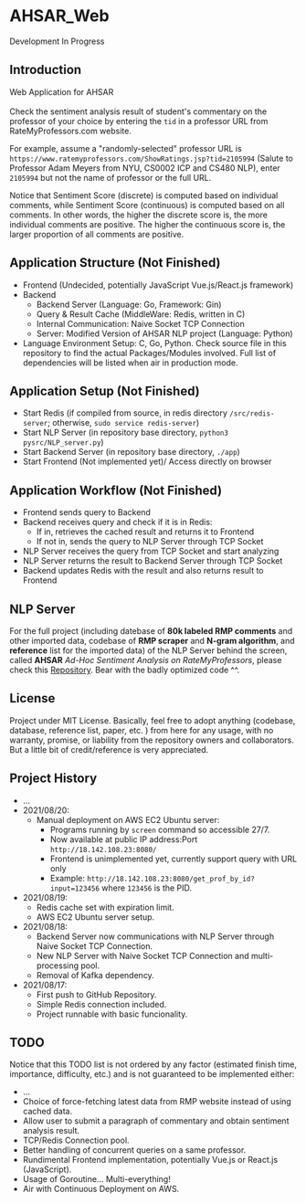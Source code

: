 # AHSAR_Web
Development In Progress

## Introduction
Web Application for AHSAR
<br></br>
Check the sentiment analysis result of student's commentary on the professor of your choice by entering the `tid` in a professor URL from RateMyProfessors.com website. 

For example, assume a "randomly-selected" professor URL is `https://www.ratemyprofessors.com/ShowRatings.jsp?tid=2105994` (Salute to Professor Adam Meyers from NYU, CS0002 ICP and CS480 NLP), enter `2105994` but not the name of professor or the full URL. 

Notice that Sentiment Score (discrete) is computed based on individual comments, while Sentiment Score (continuous) is computed based on all comments.
In other words, the higher the discrete score is, the more individual comments are positive. The higher the continuous score is, the larger proportion of all comments are positive.

## Application Structure (Not Finished)
* Frontend (Undecided, potentially JavaScript Vue.js/React.js framework) 
* Backend
    * Backend Server (Language: Go, Framework: Gin) 
    * Query & Result Cache (MiddleWare: Redis, written in C) 
    * Internal Communication: Naive Socket TCP Connection
    * Server: Modified Version of AHSAR NLP project (Language: Python) 
* Language Environment Setup: C, Go, Python. Check source file in this repository to find the actual Packages/Modules involved. Full list of dependencies will be listed when air in production mode. 

## Application Setup (Not Finished)
* Start Redis (if compiled from source, in redis directory `/src/redis-server`; otherwise, `sudo service redis-server`)
* Start NLP Server (in repository base directory, `python3 pysrc/NLP_server.py`)
* Start Backend Server (in repository base directory, `./app`)
* Start Frontend (Not implemented yet)/ Access directly on browser

## Application Workflow (Not Finished)
* Frontend sends query to Backend
* Backend receives query and check if it is in Redis:
    * If in, retrieves the cached result and returns it to Frontend
    * If not in, sends the query to NLP Server through TCP Socket
* NLP Server receives the query from TCP Socket and start analyzing
* NLP Server returns the result to Backend Server through TCP Socket
* Backend updates Redis with the result and also returns result to Frontend

## NLP Server
For the full project (including datebase of __80k labeled RMP comments__ and other imported data, codebase of __RMP scraper__ and __N-gram algorithm__, and __reference__ list for the imported data) of the NLP Server behind the screen, called __AHSAR__ *Ad-Hoc Sentiment Analysis on RateMyProfessors*, please check this [Repository](https://github.com/Xinyu-bot/NLP_SentimentAnalysis_RMP). Bear with the badly optimized code ^^. 

## License
Project under MIT License. Basically, feel free to adopt anything (codebase, database, reference list, paper, etc. ) from here for any usage, with no warranty, promise, or liability from the repository owners and collaborators. But a little bit of credit/reference is very appreciated. 

## Project History
*   ...
*   2021/08/20:
    *   Manual deployment on AWS EC2 Ubuntu server: 
        *   Programs running by `screen` command so accessible 27/7. 
        *   Now available at public IP address:Port `http://18.142.108.23:8080/`
        *   Frontend is unimplemented yet, currently support query with URL only
        *   Example: `http://18.142.108.23:8080/get_prof_by_id?input=123456` where `123456` is the PID. 
*   2021/08/19:
    *   Redis cache set with expiration limit. 
    *   AWS EC2 Ubuntu server setup. 
*   2021/08/18:
    *   Backend Server now communications with NLP Server through Naive Socket TCP Connection. 
    *   New NLP Server with Naive Socket TCP Connection and multi-processing pool. 
    *   Removal of Kafka dependency. 
*   2021/08/17: 
    *   First push to GitHub Repository. 
    *   Simple Redis connection included. 
    *   Project runnable with basic funcionality. 

## TODO
Notice that this TODO list is not ordered by any factor (estimated finish time, importance, difficulty, etc.) and is not guaranteed to be implemented either:
*   ...
*   Choice of force-fetching latest data from RMP website instead of using cached data. 
*   Allow user to submit a paragraph of commentary and obtain sentiment analysis result. 
*   TCP/Redis Connection pool. 
*   Better handling of concurrent queries on a same professor. 
*   Rundimental Frontend implementation, potentially Vue.js or React.js (JavaScript). 
*   Usage of Goroutine... Multi-everything! 
*   Air with Continuous Deployment on AWS. 